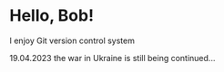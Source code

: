# Hello, Bob!

I enjoy Git version control system

19.04.2023 the war in Ukraine is still being continued...